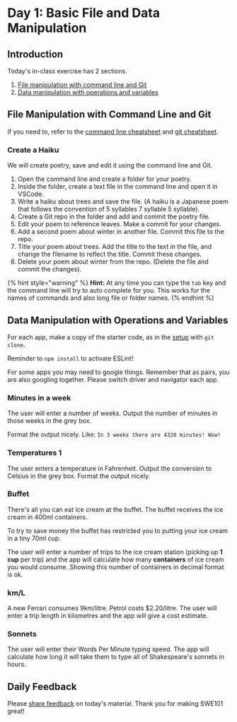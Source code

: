 # Day 1: Basic File and Data Manipulation

## Introduction

Today's in-class exercise has 2 sections.

1. [File manipulation with command line and Git](day-1-basic-file-and-data-manipulation.md#file-manipulation-with-command-line-and-git)
2. [Data manipulation with operations and variables](day-1-basic-file-and-data-manipulation.md#data-manipulation-with-operations-and-variables)

## File Manipulation with Command Line and Git

If you need to, refer to the [command line cheatsheet](../2-organising-and-managing-code-files/2.1-command-line.md#cheat-sheet) and [git cheatsheet](../2-organising-and-managing-code-files/2.2-git.md#cheat-sheet).

### Create a Haiku

We will create poetry, save and edit it using the command line and Git.

1. Open the command line and create a folder for your poetry.
2. Inside the folder, create a text file in the command line and open it in VSCode.
3. Write a haiku about trees and save the file. \(A haiku is a Japanese poem that follows the convention of 5 syllables 7 syllable 5 syllable\).
4. Create a Git repo in the folder and add and commit the poetry file.
5. Edit your poem to reference leaves. Make a commit for your changes.
6. Add a second poem about winter in another file. Commit this file to the repo.
7. Title your poem about trees. Add the title to the text in the file, and change the filename to reflect the title. Commit these changes.
8. Delete your poem about winter from the repo. \(Delete the file and commit the changes\).

{% hint style="warning" %}
**Hint:** At any time you can type the `tab` key and the command line will try to auto complete for you. This works for the names of commands and also long file or folder names.
{% endhint %}

## Data Manipulation with Operations and Variables

For each app, make a copy of the starter code, as in the [setup](https://swe101.rocketacademy.co/4-getting-started-with-code/4-2-our-first-program#setup) with `git clone`.

Reminder to `npm install` to activate ESLint!

For some apps you may need to google things. Remember that as pairs, you are also googling together. Please switch driver and navigator each app.

### **Minutes in a week**

The user will enter a number of weeks. Output the number of minutes in those weeks in the grey box.

Format the output nicely. Like: `In 3 weeks there are 4320 minutes! Wow!`

### **Temperatures 1**

The user enters a temperature in Fahrenheit. Output the conversion to Celsius in the grey box. Format the output nicely.

### **Buffet**

There's all you can eat ice cream at the buffet. The buffet receives the ice cream in 400ml containers.

To try to save money the buffet has restricted you to putting your ice cream in a tiny 70ml cup.

The user will enter a number of trips to the ice cream station \(picking up **1 cup** per trip\) and the app will calculate how many **containers** of ice cream you would consume. Showing this number of containers in decimal format is ok.

### **km/L**

A new Ferrari consumes 9km/litre. Petrol costs $2.20/litre. The user will enter a trip length in kilometres and the app will give a cost estimate.

### **Sonnets**

The user will enter their Words Per Minute typing speed. The app will calculate how long it will take them to type all of Shakespeare's sonnets in hours.

## Daily Feedback

Please [share feedback](https://forms.gle/8P4TURiYNPDmyAmH9) on today's material. Thank you for making SWE101 great!

